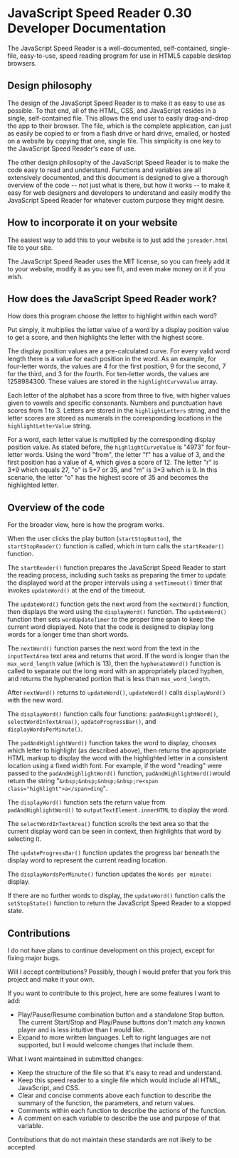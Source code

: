 # JavaScript Speed Reader 0.30 Developer Documentation

The JavaScript Speed Reader is a well-documented, self-contained, single-file, easy-to-use, speed reading program for use in HTML5 capable desktop browsers.

## Design philosophy

The design of the JavaScript Speed Reader is to make it as easy to use as possible. To that end, all of the HTML, CSS, and JavaScript resides in a single, self-contained file. This allows the end user to easily drag-and-drop the app to their browser. The file, which is the complete application, can just as easily be copied to or from a flash drive or hard drive, emailed, or hosted on a website by copying that one, single file. This simplicity is one key to the JavaScript Speed Reader's ease of use.

The other design philosophy of the JavaScript Speed Reader is to make the code easy to read and understand. Functions and variables are all extensively documented, and this document is designed to give a thorough overview of the code -- not just what is there, but how it works -- to make it easy for web designers and developers to understand and easily modify the JavaScript Speed Reader for whatever custom purpose they might desire.

## How to incorporate it on your website

The easiest way to add this to your website is to just add the `jsreader.html` file to your site.

The JavaScript Speed Reader uses the MIT license, so you can freely add it to your website, modify it as you see fit, and even make money on it if you wish.

## How does the JavaScript Speed Reader work?

How does this program choose the letter to highlight within each word?

Put simply, it multiplies the letter value of a word by a display position value to get a score, and then highlights the letter with the highest score.

The display position values are a pre-calculated curve. For every valid word length there is a value for each position in the word. As an example, for four-letter words, the values are 4 for the first position, 9 for the second, 7 for the third, and 3 for the fourth. For ten-letter words, the values are 1258984300. These values are stored in the `highlightCurveValue` array.

Each letter of the alphabet has a score from three to five, with higher values given to vowels and specific consonants. Numbers and punctuation have scores from 1 to 3. Letters are stored in the `highlightLetters` string, and the letter scores are stored as numerals in the corresponding locations in the `highlightLetterValue` string.

For a word, each letter value is multiplied by the corresponding display position value. As stated before, the `highlightCurveValue` is "4973" for four-letter words. Using the word "from", the letter "f" has a value of 3, and the first position has a value of 4, which gives a score of 12. The letter "r" is 3\*9 which equals 27, "o" is 5\*7 or 35, and "m" is 3\*3 which is 9. In this scenario, the letter "o" has the highest score of 35 and becomes the highlighted letter.

## Overview of the code

For the broader view, here is how the program works.

When the user clicks the play button (`startStopButton`), the `startStopReader()` function is called, which in turn calls the `startReader()` function.

The `startReader()` function prepares the JavaScript Speed Reader to start the reading process, including such tasks as preparing the timer to update the displayed word at the proper intervals using a `setTimeout()` timer that invokes `updateWord()` at the end of the timeout.

The `updateWord()` function gets the next word from the `nextWord()` function, then displays the word using the `displayWord()` function. The `updateWord()` function then sets `wordUpdateTimer` to the proper time span to keep the current word displayed. Note that the code is designed to display long words for a longer time than short words.

The `nextWord()` function parses the next word from the text in the `inputTextArea` text area and returns that word. If the word is longer than the `max_word_length` value (which is 13), then the `hyphenateWord()` function is called to separate out the long word with an appropriately placed hyphen, and returns the hyphenated portion that is less than `max_word_length`.

After `nextWord()` returns to `updateWord()`, `updateWord()` calls `displayWord()` with the new word.

The `displayWord()` function calls four functions: `padAndHighlightWord()`, `selectWordInTextArea()`, `updateProgressBar()`, and `displayWordsPerMinute()`.

The `padAndHighlightWord()` function takes the word to display, chooses which letter to highlight (as described above), then returns the appropriate HTML markup to display the word with the highlighted letter in a consistent location using a fixed width font. For example, if the word "reading" were passed to the `padAndHighlightWord()` function, `padAndHighlightWord()`would return the string "`&nbsp;&nbsp;&nbsp;&nbsp;re<span class="highlight">a</span>ding`".

The `displayWord()` function sets the return value from `padAndHighlightWord()` to `outputTextElement.innerHTML` to display the word.

The `selectWordInTextArea()` function scrolls the text area so that the current display word can be seen in context, then highlights that word by selecting it.

The `updateProgressBar()` function updates the progress bar beneath the display word to represent the current reading location.

The `displayWordsPerMinute()` function updates the `Words per minute:` display.

If there are no further words to display, the `updateWord()` function calls the `setStopState()` function to return the JavaScript Speed Reader to a stopped state.

## Contributions

I do not have plans to continue development on this project, except for fixing major bugs.

Will I accept contributions? Possibly, though I would prefer that you fork this project and make it your own.

If you want to contribute to this project, here are some features I want to add:

* Play/Pause/Resume combination button and a standalone Stop button. The current Start/Stop and Play/Pause buttons don't match any known player and is less intuitive than I would like.
* Expand to more written languages. Left to right languages are not supported, but I would welcome changes that include them.

What I want maintained in submitted changes:

* Keep the structure of the file so that it's easy to read and understand.
* Keep this speed reader to a single file which would include all HTML, JavaScript, and CSS.
* Clear and concise comments above each function to describe the summary of the function, the parameters, and return values.
* Comments within each function to describe the actions of the function.
* A comment on each variable to describe the use and purpose of that variable.

Contributions that do not maintain these standards are not likely to be accepted.